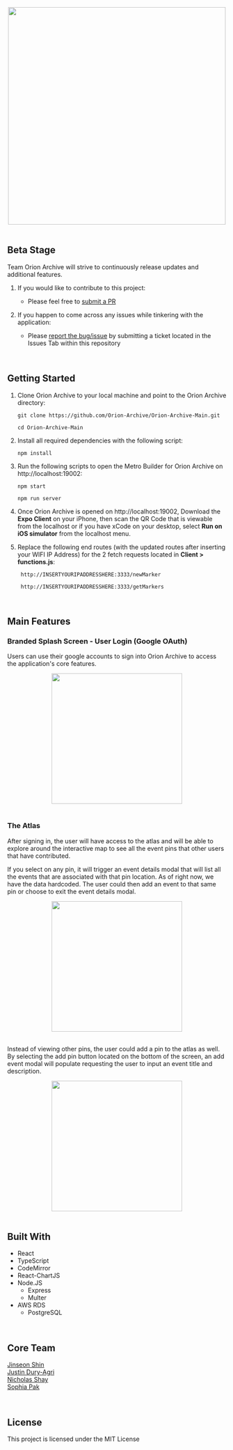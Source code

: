 <div align="center">
<img src="./client/assets/orion-readme-logo.png" width=500px>
</div>

<br>

## Beta Stage

Team Orion Archive will strive to continuously release updates and additional features.

1. If you would like to contribute to this project:

   - Please feel free to <a href="https://github.com/Orion-Archive/Orion-Archive-Main/pulls">submit a PR</a>

2. If you happen to come across any issues while tinkering with the application:
   - Please <a href="https://github.com/Orion-Archive/Orion-Archive-Main/issues">report the bug/issue</a> by submitting a ticket located in the Issues Tab within this repository

<br>

## Getting Started

1.  Clone Orion Archive to your local machine and point to the Orion Archive directory:

        git clone https://github.com/Orion-Archive/Orion-Archive-Main.git

        cd Orion-Archive-Main

2.  Install all required dependencies with the following script:

        npm install

3.  Run the following scripts to open the Metro Builder for Orion Archive on http://localhost:19002:

        npm start

        npm run server

4.  Once Orion Archive is opened on http://localhost:19002, Download the <strong>Expo Client</strong> on your iPhone, then scan the QR Code that is viewable from the localhost or if you have xCode on your desktop, select <strong>Run on iOS simulator</strong> from the localhost menu.

5.  Replace the following end routes (with the updated routes after inserting your WIFI IP Address) for the 2 fetch requests located in <strong>Client > functions.js</strong>:

         http://INSERTYOURIPADDRESSHERE:3333/newMarker

         http://INSERTYOURIPADDRESSHERE:3333/getMarkers

<br>

## Main Features

### Branded Splash Screen - User Login (Google OAuth)

Users can use their google accounts to sign into Orion Archive to access the application's core features.

<center>
<img src="./client/assets/googleoauth.gif" width=300px>
</center>

<br>

### The Atlas

After signing in, the user will have access to the atlas and will be able to explore around the interactive map to see all the event pins that other users that have contributed.

If you select on any pin, it will trigger an event details modal that will list all the events that are associated with that pin location. As of right now, we have the data hardcoded. The user could then add an event to that same pin or choose to exit the event details modal.

<center>
	<img src="./client/assets/displaymodal.gif" width=300px>
</center>

<br>

Instead of viewing other pins, the user could add a pin to the atlas as well. By selecting the add pin button located on the bottom of the screen, an add event modal will populate requesting the user to input an event title and description.

<center>
	<img src="./client/assets/addpin.gif" width=300px>
</center>

<br>

## Built With

- React
- TypeScript
- CodeMirror
- React-ChartJS
- Node.JS
  - Express
  - Multer
- AWS RDS
  - PostgreSQL

<br>

## Core Team

<a href="https://github.com/wlstjs">Jinseon Shin</a>
<br>
<a href="https://github.com/JustinD-A">Justin Dury-Agri</a>
<br>
<a href="https://github.com/nicholasjs">Nicholas Shay</a>
<br>
<a href="https://github.com/sophiapak">Sophia Pak</a>

<br>

## License

This project is licensed under the MIT License
